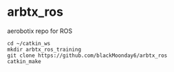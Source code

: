 # arbtx_ros
aerobotix repo for ROS
	
	cd ~/catkin_ws
	mkdir arbtx_ros_training
	git clone https://github.com/blackMoonday6/arbtx_ros
	catkin_make

